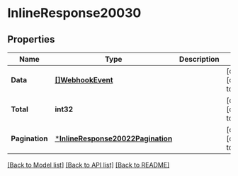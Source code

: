 # InlineResponse20030

## Properties
Name | Type | Description | Notes
------------ | ------------- | ------------- | -------------
**Data** | [**[]WebhookEvent**](WebhookEvent.md) |  | [optional] [default to null]
**Total** | **int32** |  | [optional] [default to null]
**Pagination** | [***InlineResponse20022Pagination**](inline_response_200_22_pagination.md) |  | [optional] [default to null]

[[Back to Model list]](../README.md#documentation-for-models) [[Back to API list]](../README.md#documentation-for-api-endpoints) [[Back to README]](../README.md)

